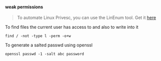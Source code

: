 
<h4>weak permissions</h4>

>To automate Linux Privesc, you can use the LinEnum tool. Get it [here](https://github.com/rebootuser/LinEnum)

To find files the current user has access to and also to write into it
```
find / -not -type l -perm -o+w
```
To generate a salted passwd using openssl
```
openssl passwd -1 -salt abc password
```

